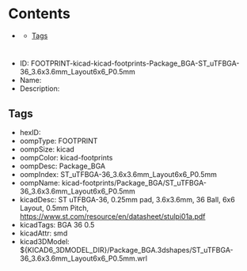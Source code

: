 



Contents
========

* [](#)
	* [Tags](#tags)

# 

- ID: FOOTPRINT-kicad-kicad-footprints-Package_BGA-ST_uTFBGA-36_3.6x3.6mm_Layout6x6_P0.5mm
- Name: 
- Description: 

## Tags

- hexID: 
- oompType: FOOTPRINT
- oompSize: kicad
- oompColor: kicad-footprints
- oompDesc: Package_BGA
- oompIndex: ST_uTFBGA-36_3.6x3.6mm_Layout6x6_P0.5mm
- oompName: kicad-footprints/Package_BGA/ST_uTFBGA-36_3.6x3.6mm_Layout6x6_P0.5mm
- kicadDesc: ST uTFBGA-36, 0.25mm pad, 3.6x3.6mm, 36 Ball, 6x6 Layout, 0.5mm Pitch, https://www.st.com/resource/en/datasheet/stulpi01a.pdf
- kicadTags: BGA 36 0.5
- kicadAttr: smd
- kicad3DModel: ${KICAD6_3DMODEL_DIR}/Package_BGA.3dshapes/ST_uTFBGA-36_3.6x3.6mm_Layout6x6_P0.5mm.wrl
